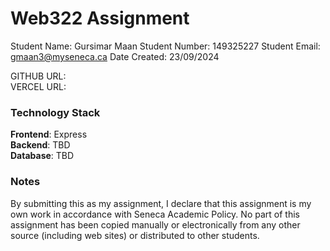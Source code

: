 # Web322 Assignment

Student Name:  Gursimar Maan
Student Number: 149325227
Student Email: gmaan3@myseneca.ca
Date Created: 23/09/2024

GITHUB URL:  
VERCEL URL:   

### Technology Stack

**Frontend**: Express   
**Backend**: TBD  
**Database**: TBD  

### Notes

By submitting this as my assignment, I declare that this assignment is my own work in accordance with Seneca Academic Policy. No part of this assignment has been copied manually or electronically from any other source (including web sites) or distributed to other students.
